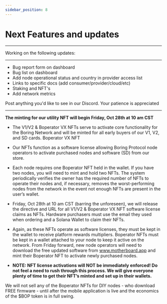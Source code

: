 ```yaml
---
sidebar_position: 8
---
```


# Next Features and updates

---

Working on the following updates:

---


- Bug report form on dashboard
- Bug list on dashboard
- Add node operational status and country in provider access list 
- Links to specific docs (add consumer/provider/cloud/etc)
- Staking and NFT's
- Add network metrics

Post anything you'd like to see in our Discord. Your patience is appreciated

---

<b>The minting for our utility NFT will begin Friday, Oct 28th at 10 am CST</b>
- The V1/V2 & Boperator VX NFTs serve to activate core functionality for the Boring Network and will be minted for all early buyers of our V1, V2, and SD cards.
Boperator VX NFT
- Our NFTs function as a software license allowing Boring Protocol node operators to activate purchased nodes and software (SD) from our store. 
- Each node requires one Boperator NFT held in the wallet. If you have two nodes, you will need to mint and hold two NFTs. The system periodically verifies the owner has the required number of NFTs to operate their nodes and, if necessary, removes the worst-performing nodes from the network in the event not enough NFTs are present in the user’s wallet.
- Friday, Oct 28th at 10 am CST (barring the unforeseen), we will release the directive and URL for all V1/V2 & Boperator VX NFT software license claims as NFTs. Hardware purchasers must use the email they used when ordering and a Solana Wallet to claim their NFTs.
- Again, as these NFTs operate as software licenses, they must be kept in the wallet to receive platform rewards multipliers. Boperator NFTs must be kept in a wallet attached to your node to keep it active on the network. From Friday forward, new node operators will need to download the free updated software from www.motherboard.app and mint their Boperator NFT to activate newly purchased nodes. 

- <b> NOTE: NFT license activations will NOT be immediately enforced! Do not feel a need to rush through this process. We will give everyone plenty of time to get their NFT’s minted and set up in their wallets.</b> 

We will not sell any of the Boperator NFTs for DIY nodes - who download FREE firmware - until after the mobile application is live and the economics of the $BOP token is in full swing.


